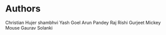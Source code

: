 # Authors
Christian Hujer
shambhvi
Yash Goel
Arun Pandey
Raj 
Rishi
Gurjeet
Mickey Mouse
Gaurav Solanki
